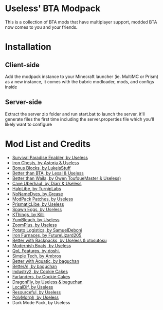 # Useless' BTA Modpack

This is a collection of BTA mods that have multiplayer support, modded BTA now comes to you and your friends. 

# Installation
## Client-side
Add the modpack instance to your Minecraft launcher (ie. MultiMC or Prism) as a new instance, it comes with the babric modloader, mods, and configs inside
## Server-side
Extract the server zip folder and run start.bat to launch the server, it'll generate files the first time including the server.properties file which you'll likely want to configure

# Mod List and Credits
- [Survival Paradise Enabler, by Useless](<https://discord.com/channels/866992171319558144/1137195724627521647>)
- [Iron Chests, by Astoria & Useless](<https://discord.com/channels/866992171319558144/1086475244245622954>)
- [Bonus Blocks, by LukeisStuff](<https://discord.com/channels/866992171319558144/1152233487231897621>)
- [Better than BTA, by Lexal & Useless](<https://discord.com/channels/866992171319558144/1150434454817484840>)
- [Better than Waila, by Owen ToufoueMaster & Useless)](<https://discord.com/channels/866992171319558144/1140738492490600489>)
- [Cave Uberhaul, by Diarr & Useless](<https://discord.com/channels/866992171319558144/1046264116567887984>)
- [HalpLibe, by TurnipLabs](<https://github.com/Turnip-Labs/bta-halplibe>)
- [NoNameDyes, by Grease](<https://discord.com/channels/866992171319558144/1141808787477504131>)
- [ModPack Patches, by Useless](<https://github.com/UselessBullets/UselessPackPatches>)
- [PrismaticLibe, by Useless](<https://discord.com/channels/866992171319558144/1146289990368776224>)
- [Spawn Eggs, by Useless](<https://discord.com/channels/866992171319558144/1140285655537160213>)
- [KThings, by Killi](<https://bta-modding.nouma-vallee.fr/Killi/kthings>)
- [YumBleach, by Useless](<https://bta-modding.nouma-vallee.fr/Useless/yum-bleach>)
- [ZoomPlus, by Useless](<https://discord.com/channels/866992171319558144/1137688513559679006>)
- [Potato Logistics, by SamuelDeboni](<https://github.com/SamuelDeboni/potato-logistics>)
- [Iron Furnaces, by FutureLizard205](<https://github.com/FutureLizard205/bta-IronFurnacesMod>)
- [Better with Backpacks, by Useless & xtosutosu](<https://github.com/UselessBullets/bta-backpacks>)
- [Modernish Boats, by Useless](<https://github.com/UselessBullets/ModernishBoats>)
- [QoL Features, by doshi.](<https://github.com/nhauqq/QoL-Features>)
- [Simple Tech, by Ambros](<https://github.com/Turnip-Labs/simple-tech>)
- [Better with Aquatic, by baguchan](<https://github.com/baguchan/BetterWithAquatic>)
- [BetterAI, by baguchan](<https://github.com/baguchan/BetterAI-BTA>)
- [Industry2, by Cookie Cakes](<https://github.com/FatherCheese/Industry2>)
- [Farlanders, by Cookie Cakes](<https://github.com/FatherCheese/farlanders>)
- [DragonFly, by Useless & baguchan](<https://github.com/UselessBullets/DragonFly>)
- [LocalDif, by Useless](<https://github.com/UselessBullets/local-difficulty>)
- [Resourceful, by Useless](<https://github.com/UselessBullets/resourceful>)
- [PolyMorph, by Useless](<https://github.com/UselessBullets/PolyMorph>)
- Dark Mode Pack, by Useless

